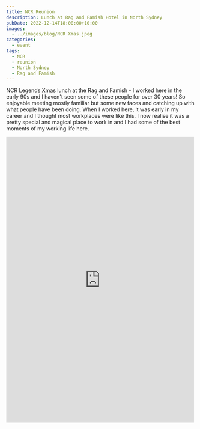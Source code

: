 ```yaml
---
title: NCR Reunion
description: Lunch at Rag and Famish Hotel in North Sydney
pubDate: 2022-12-14T18:00:00+10:00
images:
  - ../images/blog/NCR Xmas.jpeg
categories:
  - event
tags:
  - NCR
  - reunion
  - North Sydney
  - Rag and Famish
---
```


NCR Legends Xmas lunch at the Rag and Famish - I worked here in the early 90s and I haven't seen some of these people for over 30 years! So enjoyable meeting mostly familiar but some new faces and catching up with what people have been doing. When I worked here, it was early in my career and I thought most workplaces were like this. I now realise it was a pretty special and magical place to work in and I had some of the best moments of my working life here.

<iframe src="https://www.facebook.com/plugins/post.php?href=https%3A%2F%2Fwww.facebook.com%2Fchris1.tham%2Fposts%2Fpfbid0icDVxJkaMMShpchs5TfWuNJbm1iNXPRuaezJ1bcpooJjcrEV3CkQHkjvDtQXaUiHl&show_text=true&width=500" width="500" height="761" style="border:none;overflow:hidden" scrolling="no" frameborder="0" allowfullscreen="true" allow="autoplay; clipboard-write; encrypted-media; picture-in-picture; web-share"></iframe>
